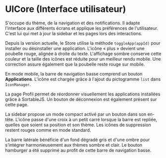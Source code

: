 # UICore (Interface utilisateur)

S'occupe du thème, de la navigation et des notifications. Il adapte l'interface aux différents écrans et applique les préférences de l'utilisateur. C'est lui qui met à jour la sidebar et les pages lors des interactions.

Depuis la version actuelle, le Store utilise la méthode `toggleApp(appId)` pour installer ou désinstaller une application. L'icône « plus » devient une poubelle rouge, alignée à droite du texte. L'affichage sombre conserve cette couleur et la taille des icônes est réduite pour un meilleur rendu mobile. Une correction assure également que la poubelle reste rouge sur mobile.

En mode mobile, la barre de navigation basse comprend un bouton **Applications**. L'icône est chargée grâce à l'ajout du pictogramme `list` dans `IconManager`.

La page Profil permet de réordonner visuellement les applications installées grâce à SortableJS. Un bouton de déconnexion est également présent sur cette page.

La sidebar propose un mode compact activé par un bouton dans son en-tête. L'icône passe d'une croix à un petit carré lorsque la barre est repliée, quelles que soient sa position et son thème. Les icônes de suppression restent rouges comme en mode standard.

La barre latérale bénéficie d'un fond dégradé gris et d'une ombre pour s'intégrer harmonieusement aux thèmes sombre et clair. Le bouton hamburger a été supprimé au profit de cette barre de navigation basse.
